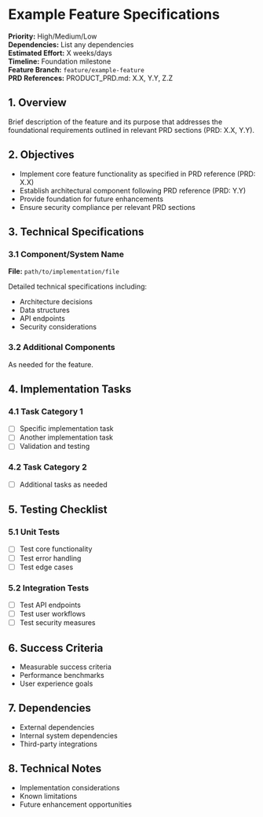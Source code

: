 # Example Feature Specifications

**Priority:** High/Medium/Low  
**Dependencies:** List any dependencies  
**Estimated Effort:** X weeks/days  
**Timeline:** Foundation milestone  
**Feature Branch:** `feature/example-feature`  
**PRD References:** PRODUCT_PRD.md: X.X, Y.Y, Z.Z

## 1. Overview
Brief description of the feature and its purpose that addresses the foundational requirements outlined in relevant PRD sections (PRD: X.X, Y.Y).

## 2. Objectives
- Implement core feature functionality as specified in PRD reference (PRD: X.X)
- Establish architectural component following PRD reference (PRD: Y.Y)
- Provide foundation for future enhancements
- Ensure security compliance per relevant PRD sections

## 3. Technical Specifications

### 3.1 Component/System Name
**File:** `path/to/implementation/file`

Detailed technical specifications including:
- Architecture decisions
- Data structures
- API endpoints
- Security considerations

### 3.2 Additional Components
As needed for the feature.

## 4. Implementation Tasks

### 4.1 Task Category 1
- [ ] Specific implementation task
- [ ] Another implementation task
- [ ] Validation and testing

### 4.2 Task Category 2
- [ ] Additional tasks as needed

## 5. Testing Checklist

### 5.1 Unit Tests
- [ ] Test core functionality
- [ ] Test error handling
- [ ] Test edge cases

### 5.2 Integration Tests
- [ ] Test API endpoints
- [ ] Test user workflows
- [ ] Test security measures

## 6. Success Criteria
- Measurable success criteria
- Performance benchmarks
- User experience goals

## 7. Dependencies
- External dependencies
- Internal system dependencies
- Third-party integrations

## 8. Technical Notes
- Implementation considerations
- Known limitations
- Future enhancement opportunities